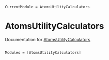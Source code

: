 ```@meta
CurrentModule = AtomsUtilityCalculators
```

# AtomsUtilityCalculators

Documentation for [AtomsUtilityCalculators](https://github.com/tjjarvinen/AtomsUtilityCalculators.jl).

```@index
```

```@autodocs
Modules = [AtomsUtilityCalculators]
```
